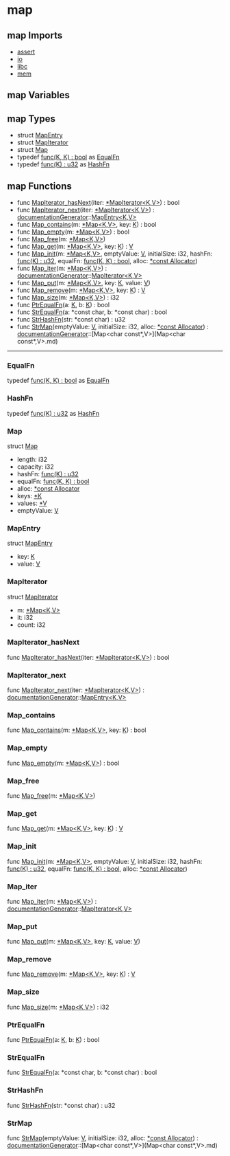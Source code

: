 # map

## map Imports

* [assert](assert\.md)
* [io](io\.md)
* [libc](libc\.md)
* [mem](mem\.md)


## map Variables



## map Types

* struct [MapEntry](#MapEntry)
* struct [MapIterator](#MapIterator)
* struct [Map](#Map)
* typedef [func<K>\(K, K\) : bool](#\_) as [EqualFn](#EqualFn)
* typedef [func<K>\(K\) : u32](#\_) as [HashFn](#HashFn)


## map Functions

* func [MapIterator\_hasNext](#MapIterator\_hasNext)(iter: [\*MapIterator<K,V>](#MapIterator<K,V>)) : bool
* func [MapIterator\_next](#MapIterator\_next)(iter: [\*MapIterator<K,V>](#MapIterator<K,V>)) : [documentationGenerator](documentationGenerator\.md)::[MapEntry<K,V>](MapEntry<K,V>\.md)
* func [Map\_contains](#Map\_contains)(m: [\*Map<K,V>](#Map<K,V>), key: [K](#K)) : bool
* func [Map\_empty](#Map\_empty)(m: [\*Map<K,V>](#Map<K,V>)) : bool
* func [Map\_free](#Map\_free)(m: [\*Map<K,V>](#Map<K,V>))
* func [Map\_get](#Map\_get)(m: [\*Map<K,V>](#Map<K,V>), key: [K](#K)) : [V](#V)
* func [Map\_init](#Map\_init)(m: [\*Map<K,V>](#Map<K,V>), emptyValue: [V](#V), initialSize: i32, hashFn: [func\(K\) : u32](#\_), equalFn: [func\(K, K\) : bool](#\_), alloc: [\*const Allocator](#Allocator))
* func [Map\_iter](#Map\_iter)(m: [\*Map<K,V>](#Map<K,V>)) : [documentationGenerator](documentationGenerator\.md)::[MapIterator<K,V>](MapIterator<K,V>\.md)
* func [Map\_put](#Map\_put)(m: [\*Map<K,V>](#Map<K,V>), key: [K](#K), value: [V](#V))
* func [Map\_remove](#Map\_remove)(m: [\*Map<K,V>](#Map<K,V>), key: [K](#K)) : [V](#V)
* func [Map\_size](#Map\_size)(m: [\*Map<K,V>](#Map<K,V>)) : i32
* func [PtrEqualFn](#PtrEqualFn)(a: [K](#K), b: [K](#K)) : bool
* func [StrEqualFn](#StrEqualFn)(a: *const char, b: *const char) : bool
* func [StrHashFn](#StrHashFn)(str: *const char) : u32
* func [StrMap](#StrMap)(emptyValue: [V](#V), initialSize: i32, alloc: [\*const Allocator](#Allocator)) : [documentationGenerator](documentationGenerator\.md)::[Map<char const\*,V>](Map<char const\*,V>\.md)



***
### EqualFn


typedef [func<K>\(K, K\) : bool](#\_) as [EqualFn](#EqualFn)


### HashFn


typedef [func<K>\(K\) : u32](#\_) as [HashFn](#HashFn)


### Map


struct [Map](#Map)

* length: i32
* capacity: i32
* hashFn: [func\(K\) : u32](#\_)
* equalFn: [func\(K, K\) : bool](#\_)
* alloc: [\*const Allocator](#Allocator)
* keys: [\*K](#K)
* values: [\*V](#V)
* emptyValue: [V](#V)



### MapEntry


struct [MapEntry](#MapEntry)

* key: [K](#K)
* value: [V](#V)



### MapIterator


struct [MapIterator](#MapIterator)

* m: [\*Map<K,V>](#Map<K,V>)
* it: i32
* count: i32



### MapIterator\_hasNext


func [MapIterator\_hasNext](#MapIterator\_hasNext)(iter: [\*MapIterator<K,V>](#MapIterator<K,V>)) : bool


### MapIterator\_next


func [MapIterator\_next](#MapIterator\_next)(iter: [\*MapIterator<K,V>](#MapIterator<K,V>)) : [documentationGenerator](documentationGenerator\.md)::[MapEntry<K,V>](MapEntry<K,V>\.md)


### Map\_contains


func [Map\_contains](#Map\_contains)(m: [\*Map<K,V>](#Map<K,V>), key: [K](#K)) : bool


### Map\_empty


func [Map\_empty](#Map\_empty)(m: [\*Map<K,V>](#Map<K,V>)) : bool


### Map\_free


func [Map\_free](#Map\_free)(m: [\*Map<K,V>](#Map<K,V>))


### Map\_get


func [Map\_get](#Map\_get)(m: [\*Map<K,V>](#Map<K,V>), key: [K](#K)) : [V](#V)


### Map\_init


func [Map\_init](#Map\_init)(m: [\*Map<K,V>](#Map<K,V>), emptyValue: [V](#V), initialSize: i32, hashFn: [func\(K\) : u32](#\_), equalFn: [func\(K, K\) : bool](#\_), alloc: [\*const Allocator](#Allocator))


### Map\_iter


func [Map\_iter](#Map\_iter)(m: [\*Map<K,V>](#Map<K,V>)) : [documentationGenerator](documentationGenerator\.md)::[MapIterator<K,V>](MapIterator<K,V>\.md)


### Map\_put


func [Map\_put](#Map\_put)(m: [\*Map<K,V>](#Map<K,V>), key: [K](#K), value: [V](#V))


### Map\_remove


func [Map\_remove](#Map\_remove)(m: [\*Map<K,V>](#Map<K,V>), key: [K](#K)) : [V](#V)


### Map\_size


func [Map\_size](#Map\_size)(m: [\*Map<K,V>](#Map<K,V>)) : i32


### PtrEqualFn


func [PtrEqualFn](#PtrEqualFn)(a: [K](#K), b: [K](#K)) : bool


### StrEqualFn


func [StrEqualFn](#StrEqualFn)(a: *const char, b: *const char) : bool


### StrHashFn


func [StrHashFn](#StrHashFn)(str: *const char) : u32


### StrMap


func [StrMap](#StrMap)(emptyValue: [V](#V), initialSize: i32, alloc: [\*const Allocator](#Allocator)) : [documentationGenerator](documentationGenerator\.md)::[Map<char const\*,V>](Map<char const\*,V>\.md)


